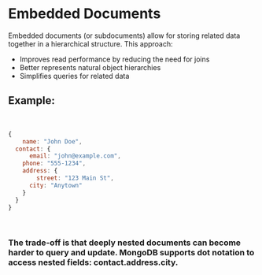 # Embedded Documents

Embedded documents (or subdocuments) allow for storing related data together in a hierarchical structure. This approach:

- Improves read performance by reducing the need for joins
- Better represents natural object hierarchies
- Simplifies queries for related data

## Example:
&nbsp;
```javascript
{
    name: "John Doe",
  contact: {
      email: "john@example.com",
    phone: "555-1234",
    address: {
        street: "123 Main St",
      city: "Anytown"
    }
  }
}
```

&nbsp;
### The trade-off is that deeply nested documents can become harder to query and update. MongoDB supports dot notation to access nested fields: contact.address.city.